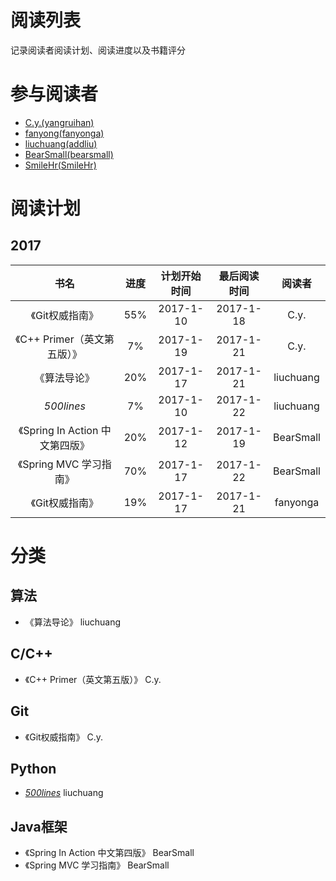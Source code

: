 # 阅读列表
记录阅读者阅读计划、阅读进度以及书籍评分

# 参与阅读者
- [C.y.(yangruihan)](https://github.com/yangruihan)
- [fanyong(fanyonga)](https://github.com/fanyonga)
- [liuchuang(addliu)](https://github.com/addliu)
- [BearSmall(bearsmall)](https://github.com/bearsmall)
- [SmileHr(SmileHr)](https://github.com/SmileHr)

# 阅读计划
## 2017
|            书名            |  进度  |  计划开始时间   |  最后阅读时间   |    阅读者    |
| :----------------------: | :--: | :-------: | :-------: | :-------: |
|        《Git权威指南》         | 55%  | 2017-1-10 | 2017-1-18 |   C.y.    |
|   《C++ Primer（英文第五版）》    |  7%  | 2017-1-19 | 2017-1-21 |   C.y.    |
|          《算法导论》          | 20%  | 2017-1-17 | 2017-1-21 | liuchuang |
|        _500lines_        |  7%  | 2017-1-10 | 2017-1-22 | liuchuang |
| 《Spring In Action 中文第四版》 | 20%  | 2017-1-12 | 2017-1-19 | BearSmall |
|    《Spring MVC 学习指南》     | 70%  | 2017-1-17 | 2017-1-22 | BearSmall |
|        《Git权威指南》         | 19%  | 2017-1-17 | 2017-1-21 | fanyonga  |

# 分类
## 算法
- 《算法导论》 liuchuang

## C/C++
- 《C++ Primer（英文第五版）》 C.y.

## Git
- 《Git权威指南》 C.y.

## Python
- [_500lines_][500lines] liuchuang

## Java框架
- 《Spring In Action 中文第四版》 BearSmall
- 《Spring MVC 学习指南》 BearSmall

[500lines]:https://github.com/aosabook/500lines

